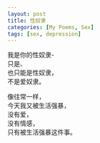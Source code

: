 ```yaml
---
layout: post
title: 性奴隶
categories: [My Poems, Sex]
tags: [sex, depression]
---
```


我是你的性奴隶-  
只是、  
也只能是性奴隶，  
不是爱奴隶。  

像往常一样，  
今天我又被生活强暴，  
没有爱，  
没有情感，  
只有被生活强暴这件事。  
